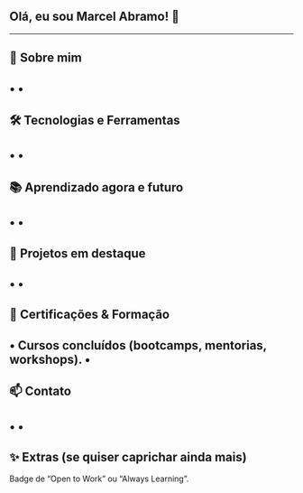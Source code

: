 ## Olá, eu sou Marcel Abramo! 👋


---
<!--
**Marcel-Abramo/Marcel-Abramo** is a ✨ _special_ ✨ repository because its `README.md` (this file) appears on your GitHub profile.

Here are some ideas to get you started:

- 🔭 I’m currently working on ...
- 🌱 I’m currently learning ...
-->

## 🧭 Sobre mim
• 
• 
---
## 🛠️ Tecnologias e Ferramentas
• 
• 
---
## 📚 Aprendizado agora e futuro
• 
• 
---
## 🧪 Projetos em destaque
• 
• 
---
## 🏅 Certificações & Formação 
• Cursos concluídos (bootcamps, mentorias, workshops).
• 
---
## 📫 Contato
• 
• 
---
## ✨ Extras (se quiser caprichar ainda mais)
Badge de “Open to Work” ou “Always Learning”.
